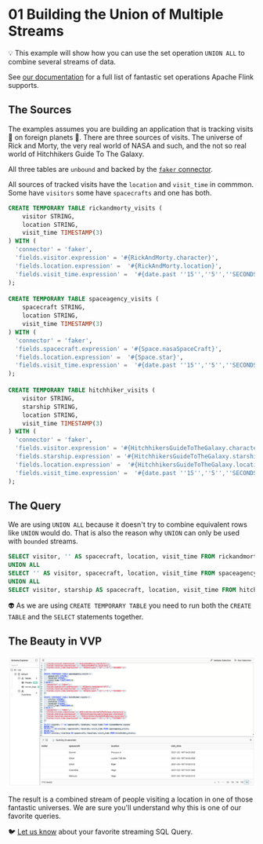 # 01 Building the Union of Multiple Streams

:bulb: This example will show how you can use the set operation `UNION ALL` to combine several streams of data.

See [our documentation](https://ci.apache.org/projects/flink/flink-docs-master/docs/dev/table/sql/queries/#set-operations)
for a full list of fantastic set operations Apache Flink supports.


## The Sources

The examples assumes you are building an application that is tracking visits :raccoon: on foreign planets :chestnut:. 
There are three sources of visits. The universe of Rick and Morty, the very real world of NASA and such, 
and the not so real world of Hitchhikers Guide To The Galaxy.

All three tables are `unbound` and backed by the [`faker` connector](https://github.com/knaufk/flink-faker).

All sources of tracked visits have the `location` and `visit_time` in commmon. Some have `visitors` some have
`spacecrafts` and one has both.

```sql
CREATE TEMPORARY TABLE rickandmorty_visits ( 
    visitor STRING,
    location STRING, 
    visit_time TIMESTAMP(3)
) WITH (
  'connector' = 'faker', 
  'fields.visitor.expression' = '#{RickAndMorty.character}',
  'fields.location.expression' =  '#{RickAndMorty.location}',
  'fields.visit_time.expression' =  '#{date.past ''15'',''5'',''SECONDS''}'
);

CREATE TEMPORARY TABLE spaceagency_visits ( 
    spacecraft STRING,
    location STRING, 
    visit_time TIMESTAMP(3)
) WITH (
  'connector' = 'faker', 
  'fields.spacecraft.expression' = '#{Space.nasaSpaceCraft}',
  'fields.location.expression' =  '#{Space.star}',
  'fields.visit_time.expression' =  '#{date.past ''15'',''5'',''SECONDS''}'
);

CREATE TEMPORARY TABLE hitchhiker_visits ( 
    visitor STRING,
    starship STRING,
    location STRING, 
    visit_time TIMESTAMP(3)
) WITH (
  'connector' = 'faker', 
  'fields.visitor.expression' = '#{HitchhikersGuideToTheGalaxy.character}',
  'fields.starship.expression' = '#{HitchhikersGuideToTheGalaxy.starship}',
  'fields.location.expression' =  '#{HitchhikersGuideToTheGalaxy.location}',
  'fields.visit_time.expression' =  '#{date.past ''15'',''5'',''SECONDS''}'
);

```

## The Query

We are using `UNION ALL` because it doesn't try to combine equivalent rows like 
`UNION` would do. That is also the reason why `UNION` can only be used with `bounded` streams.


```sql
SELECT visitor, '' AS spacecraft, location, visit_time FROM rickandmorty_visits
UNION ALL
SELECT '' AS visitor, spacecraft, location, visit_time FROM spaceagency_visits
UNION ALL
SELECT visitor, starship AS spacecraft, location, visit_time FROM hitchhiker_visits;
```

:alien: As we are using `CREATE TEMPORARY TABLE` you need to run both the `CREATE TABLE` and the `SELECT` statements together.

## The Beauty in VVP

![01_union_all](screeny.png)


The result is a combined stream of people visiting a location in one of those fantastic universes.
We are sure you'll understand why this is one of our favorite queries.

:bird: [Let us know](https://twitter.com/ververicadata) about your favorite streaming SQL Query.
